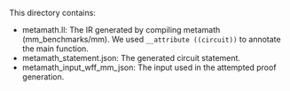 This directory contains:
- metamath.ll: The IR generated by compiling metamath (mm\_benchmarks/mm). We
  used `__attribute ((circuit))` to annotate the main function.
- metamath\_statement.json: The generated circuit statement.
- metamath\_input\_wff\_mm\_json: The input used in the attempted proof generation.
